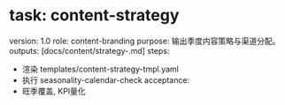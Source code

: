 # task: content-strategy

version: 1.0
role: content-branding
purpose: 输出季度内容策略与渠道分配。
outputs: [docs/content/strategy-<yyq>.md]
steps:

- 渲染 templates/content-strategy-tmpl.yaml
- 执行 seasonality-calendar-check
  acceptance:
- 旺季覆盖, KPI量化
